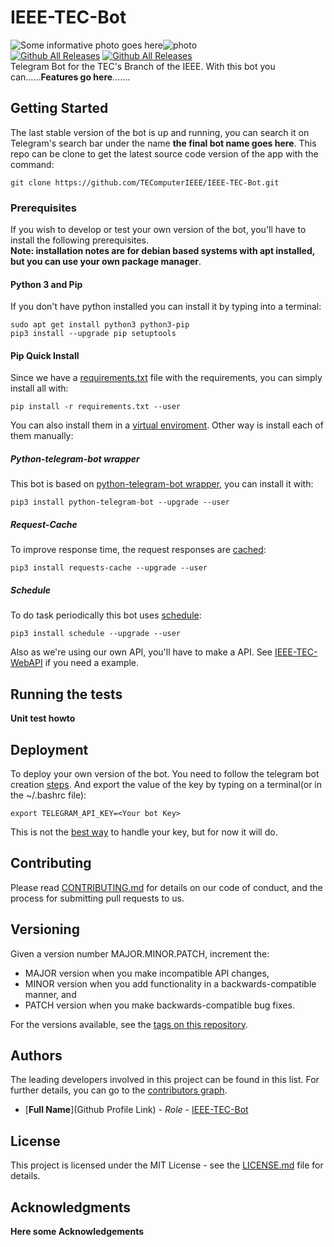 IEEE-TEC-Bot
==================
![Some informative photo goes here](photo.png)![photo](photo.png)   
[![Github All Releases](https://img.shields.io/github/release/TEComputerIEEE/IEEE-TEC-Bot.svg)](https://github.com/TEComputerIEEE/IEEE-TEC-Bot)
[![Github All Releases](https://img.shields.io/travis/TEComputerIEEE/IEEE-TEC-Bot.svg)](https://github.com/TEComputerIEEE/IEEE-TEC-Bot)   
Telegram Bot for the TEC's Branch of the IEEE. With this bot you can......**Features go here**.......

## Getting Started

The last stable version of the bot is up and running, you can search it on Telegram's search bar under the name **the final bot name goes here**. This repo can be clone to get the latest source code version of the app with the command:
```
git clone https://github.com/TEComputerIEEE/IEEE-TEC-Bot.git
```

### Prerequisites
If you wish to develop or test your own version of the bot, you'll have to install the following prerequisites.   
**Note: installation notes are for debian based systems with apt installed, but you can use your own package manager**.     
#### Python 3 and Pip
If you don't have python installed you can install it by typing into a terminal:
```
sudo apt get install python3 python3-pip
pip3 install --upgrade pip setuptools
```
#### Pip Quick Install
Since we have a [requirements.txt](requirements.txt) file with the requirements, you can simply install all with:
```
pip install -r requirements.txt --user
```
You can also install them in a [virtual enviroment](https://virtualenv.pypa.io/en/stable/userguide/#usage).
Other way is install each of them manually:
##### Python-telegram-bot wrapper
This bot is based on [python-telegram-bot wrapper](https://github.com/python-telegram-bot/python-telegram-bot), you can install it with:
```
pip3 install python-telegram-bot --upgrade --user
```
##### Request-Cache
To improve response time, the request responses are [cached](https://github.com/reclosedev/requests-cache/blob/master/docs/user_guide.rst):
```
pip3 install requests-cache --upgrade --user
```
##### Schedule
To do task periodically this bot uses [schedule](https://github.com/dbader/schedule):
```
pip3 install schedule --upgrade --user
```

Also as we're using our own API, you'll have to make a API. See [IEEE-TEC-WebAPI](https://github.com/TEComputerIEEE/IEEE-TEC-WebAPI) if you need a example.

## Running the tests
**Unit test howto**

## Deployment
To deploy your own version of the bot. You need to follow the telegram bot creation [steps](https://core.telegram.org/bots#3-how-do-i-create-a-bot). And export the value of the key by typing on a terminal(or in the ~/.bashrc file):

```
export TELEGRAM_API_KEY=<Your bot Key>
```

This is not the [best way](https://medium.freecodecamp.org/how-to-securely-store-api-keys-4ff3ea19ebda) to handle your key, but for now it will do.

## Contributing

Please read [CONTRIBUTING.md](docs/CONTRIBUTING.md) for details on our code of conduct, and the process for submitting pull requests to us.

## Versioning
Given a version number MAJOR.MINOR.PATCH, increment the:

* MAJOR version when you make incompatible API changes,
* MINOR version when you add functionality in a backwards-compatible manner, and
* PATCH version when you make backwards-compatible bug fixes.

For the versions available, see the [tags on this repository](https://github.com/TEComputerIEEE/IEEE-TEC-Bot/tags). 

## Authors
The leading developers involved in this project can be found in this list. For further details, you can go to the [contributors graph](https://github.com/TEComputerIEEE/IEEE-TEC-Bot/graphs/contributors).
* [**Full Name**](Github Profile Link) - *Role* - [IEEE-TEC-Bot](https://github.com/TEComputerIEEE/IEEE-TEC-Bot)

## License

This project is licensed under the MIT License - see the [LICENSE.md](LICENSE.md) file for details.

## Acknowledgments
**Here some Acknowledgements**
